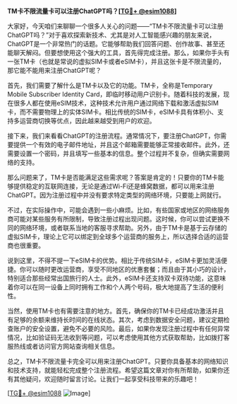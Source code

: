 **TM卡不限流量卡可以注册ChatGPT吗？[[TG💪+ @esim1088](https://t.me/s/esim1088)]**

大家好，今天咱们来聊聊一个很多人关心的问题——“TM卡不限流量卡可以注册ChatGPT吗？”对于喜欢探索新技术、尤其是对人工智能感兴趣的朋友来说，ChatGPT是一个非常热门的话题。它能够帮助我们回答问题、创作故事、甚至还能聊天解闷。但要想使用这个强大的工具，首先得完成注册。那么，如果你手头有一张TM卡（也就是常说的虚拟SIM卡或者eSIM卡），并且这张卡是不限流量的，那它能不能用来注册ChatGPT呢？

首先，我们需要了解什么是TM卡以及它的功能。TM卡，全称是Temporary Mobile Subscriber Identity Card，即临时移动用户识别卡。随着科技的发展，现在很多人都在使用eSIM技术，这种技术允许用户通过网络下载和激活虚拟SIM卡，而不需要物理上的实体SIM卡。相比传统的SIM卡，eSIM卡具有体积小、支持多运营商切换等优点，因此越来越受到用户的欢迎。

接下来，我们来看看ChatGPT的注册流程。通常情况下，要注册ChatGPT，你需要提供一个有效的电子邮件地址，并且这个邮箱需要能够正常接收邮件。此外，还需要设置一个密码，并且填写一些基本的信息。整个过程并不复杂，但确实需要网络的支持。

那么问题来了，TM卡是否能满足这些需求呢？答案是肯定的！只要你的TM卡能够提供稳定的互联网连接，无论是通过Wi-Fi还是蜂窝数据，都可以用来注册ChatGPT。因为注册过程中并没有要求特定类型的网络环境，只要能上网就行。

不过，在实际操作中，可能会遇到一些小麻烦。比如，有些国家或地区的网络服务商可能对某些服务有所限制，导致注册过程出现问题。这时候，你可以尝试更换不同的网络环境，或者联系当地的客服寻求帮助。另外，由于TM卡是基于云存储的虚拟SIM卡，理论上它可以绑定到全球多个运营商的服务上，所以选择合适的运营商也很重要。

说到这里，不得不提一下eSIM卡的优势。相比于传统SIM卡，eSIM卡更加灵活便捷。你可以随时更改运营商，享受不同地区的优惠套餐；而且由于其小巧的设计，特别适合那些经常出国旅行的人士。此外，eSIM卡还支持双卡双待功能，这意味着你可以在同一设备上同时拥有工作和个人两个号码，极大地提高了生活的便利性。

当然，使用TM卡也有需要注意的地方。首先，确保你的TM卡已经成功激活并且有足够的余额来维持长时间的在线状态。其次，考虑到数据安全问题，建议定期检查账户的安全设置，避免不必要的风险。最后，如果你发现注册过程中有任何异常情况，比如验证码无法收到等问题，可以考虑使用其他方式获取帮助，比如拨打客服热线或者访问官方网站查询相关信息。

总之，TM卡不限流量卡完全可以用来注册ChatGPT。只要你具备基本的网络知识和技术支持，就能轻松完成整个注册流程。希望这篇文章对你有所帮助，如果你还有其他疑问，欢迎随时留言讨论。让我们一起享受科技带来的乐趣吧！

[[TG💪+ @esim1088](https://t.me/s/esim1088) ![Image](https://i.postimg.cc/4NQfJmqS/Snipaste-2025-05-13-00-14-12.png)]